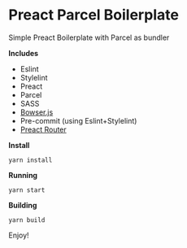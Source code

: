 

Preact Parcel Boilerplate
===================


Simple Preact Boilerplate with Parcel as bundler


**Includes**

 - Eslint
 - Stylelint
 - Preact
 - Parcel
 - SASS
 - [Bowser.js](https://github.com/lancedikson/bowser)
 - Pre-commit (using Eslint+Stylelint)
 - [Preact Router](https://github.com/developit/preact-router)

**Install**

    yarn install

**Running**

    yarn start


**Building**

    yarn build



Enjoy!
